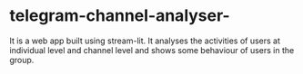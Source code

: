 # telegram-channel-analyser-
It is a web app built using stream-lit. It analyses the activities of users at individual level and channel level and shows some behaviour of users in the group.
